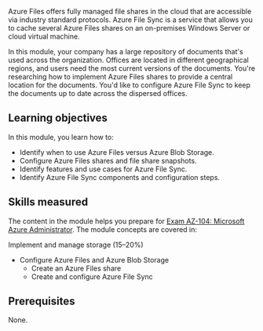 Azure Files offers fully managed file shares in the cloud that are accessible via industry standard protocols. Azure File Sync is a service that allows you to cache several Azure Files shares on an on-premises Windows Server or cloud virtual machine.

In this module, your company has a large repository of documents that's used across the organization. Offices are located in different geographical regions, and users need the most current versions of the documents. You're researching how to implement Azure Files shares to provide a central location for the documents. You'd like to configure Azure File Sync to keep the documents up to date across the dispersed offices.

## Learning objectives

In this module, you learn how to:

- Identify when to use Azure Files versus Azure Blob Storage.
- Configure Azure Files shares and file share snapshots.
- Identify features and use cases for Azure File Sync.
- Identify Azure File Sync components and configuration steps.

## Skills measured

The content in the module helps you prepare for [Exam AZ-104: Microsoft Azure Administrator](/certifications/exams/az-104). The module concepts are covered in:

Implement and manage storage (15–20%)

- Configure Azure Files and Azure Blob Storage
   - Create an Azure Files share
   - Create and configure Azure File Sync

## Prerequisites

None.